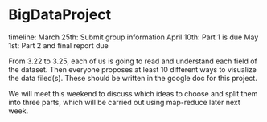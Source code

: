 # BigDataProject

timeline:
March 25th: Submit group information
April 10th: Part 1 is due
May 1st: Part 2 and final report due

From 3.22 to 3.25, each of us is going to read and understand each field of the dataset. Then everyone proposes at least 10 different ways to visualize the data filed(s). These should be written in the google doc for this project.

We will meet this weekend to discuss which ideas to choose and split them into three parts, which will be carried out using map-reduce later next week. 